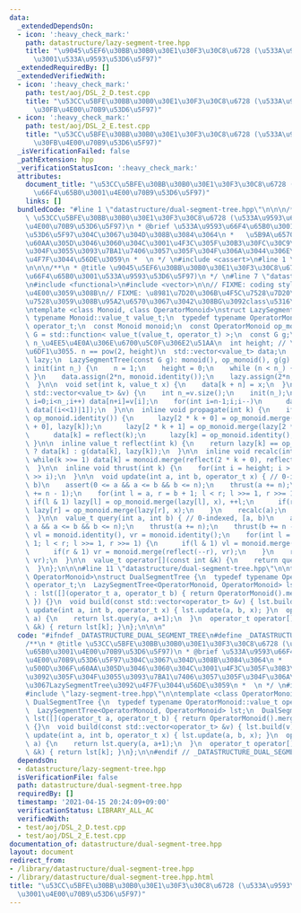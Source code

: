 ```yaml
---
data:
  _extendedDependsOn:
  - icon: ':heavy_check_mark:'
    path: datastructure/lazy-segment-tree.hpp
    title: "\u9045\u5EF6\u30BB\u30B0\u30E1\u30F3\u30C8\u6728 (\u533A\u9593\u66F4\u65B0\
      \u3001\u533A\u9593\u53D6\u5F97)"
  _extendedRequiredBy: []
  _extendedVerifiedWith:
  - icon: ':heavy_check_mark:'
    path: test/aoj/DSL_2_D.test.cpp
    title: "\u53CC\u5BFE\u30BB\u30B0\u30E1\u30F3\u30C8\u6728 (\u533A\u9593\u5909\u66F4\
      \u30FB\u4E00\u70B9\u53D6\u5F97)"
  - icon: ':heavy_check_mark:'
    path: test/aoj/DSL_2_E.test.cpp
    title: "\u53CC\u5BFE\u30BB\u30B0\u30E1\u30F3\u30C8\u6728 (\u533A\u9593\u52A0\u7B97\
      \u30FB\u4E00\u70B9\u53D6\u5F97)"
  _isVerificationFailed: false
  _pathExtension: hpp
  _verificationStatusIcon: ':heavy_check_mark:'
  attributes:
    document_title: "\u53CC\u5BFE\u30BB\u30B0\u30E1\u30F3\u30C8\u6728 (\u533A\u9593\
      \u66F4\u65B0\u3001\u4E00\u70B9\u53D6\u5F97)"
    links: []
  bundledCode: "#line 1 \"datastructure/dual-segment-tree.hpp\"\n\n\n/**\n * @title\
    \ \u53CC\u5BFE\u30BB\u30B0\u30E1\u30F3\u30C8\u6728 (\u533A\u9593\u66F4\u65B0\u3001\
    \u4E00\u70B9\u53D6\u5F97)\n * @brief \u533A\u9593\u66F4\u65B0\u3001\u4E00\u70B9\
    \u53D6\u5F97\u304C\u3067\u304D\u308B\u3084\u3064\n *   \u5B9A\u6570\u500D\u306F\
    \u60AA\u305D\u3046\u3060\u304C\u3001\u4F3C\u305F\u30B3\u30FC\u30C9\u3092\u305F\
    \u304F\u3055\u3093\u7BA1\u7406\u3057\u305F\u304F\u306A\u3044\u306E\u3067LazySegmentTree\u3092\
    \u4F7F\u3044\u56DE\u3059\n *  \n */ \n#include <cassert>\n#line 1 \"datastructure/lazy-segment-tree.hpp\"\
    \n\n\n/**\n * @title \u9045\u5EF6\u30BB\u30B0\u30E1\u30F3\u30C8\u6728 (\u533A\u9593\
    \u66F4\u65B0\u3001\u533A\u9593\u53D6\u5F97)\n */ \n#line 7 \"datastructure/lazy-segment-tree.hpp\"\
    \n#include <functional>\n#include <vector>\n\n// FIXME: coding style\u3092\u7D71\
    \u4E00\u3059\u308B\n// FIXME: \u8981\u7D20\u306B\u4F5C\u7528\u7D20\u3092\u9069\
    \u7528\u3059\u308B\u95A2\u6570\u3067\u3042\u308BG\u3092class\u5316\u3059\u308B\
    \ntemplate <class Monoid, class OperatorMonoid>\nstruct LazySegmentTree {\n  typedef\
    \ typename Monoid::value_t value_t;\n  typedef typename OperatorMonoid::value_t\
    \ operator_t;\n  const Monoid monoid;\n  const OperatorMonoid op_monoid;\n  using\
    \ G = std::function< value_t(value_t, operator_t) >;\n  const G g;\n  int n; //\
    \ n_\u4EE5\u4E0A\u306E\u6700\u5C0F\u306E2\u51AA\n  int height; // \u6728\u306E\
    \u6DF1\u3055. n == pow(2, height)\n  std::vector<value_t> data;\n  std::vector<operator_t>\
    \ lazy;\n  LazySegmentTree(const G g): monoid(), op_monoid(), g(g) {}\n\n  void\
    \ init(int n_) {\n    n = 1;\n    height = 0;\n    while (n < n_) { n *= 2; ++height;\
    \ }\n    data.assign(2*n, monoid.identity());\n    lazy.assign(2*n, op_monoid.identity());\n\
    \  }\n\n  void set(int k, value_t x) {\n    data[k + n] = x;\n  }\n\n  void build(const\
    \ std::vector<value_t> &v) {\n    int n_=v.size();\n    init(n_);\n    for(int\
    \ i=0;i<n_;i++) data[n+i]=v[i];\n    for(int i=n-1;i;i--)\n      data[i] = monoid.merge(data[(i<<1)|0],\
    \ data[(i<<1)|1]);\n  }\n\n  inline void propagate(int k) {\n    if(lazy[k] !=\
    \ op_monoid.identity()) {\n      lazy[2 * k + 0] = op_monoid.merge(lazy[2 * k\
    \ + 0], lazy[k]);\n      lazy[2 * k + 1] = op_monoid.merge(lazy[2 * k + 1], lazy[k]);\n\
    \      data[k] = reflect(k);\n      lazy[k] = op_monoid.identity();\n    }\n \
    \ }\n\n  inline value_t reflect(int k) {\n    return lazy[k] == op_monoid.identity()\
    \ ? data[k] : g(data[k], lazy[k]);\n  }\n\n  inline void recalc(int k) {\n   \
    \ while(k >>= 1) data[k] = monoid.merge(reflect(2 * k + 0), reflect(2 * k + 1));\n\
    \  }\n\n  inline void thrust(int k) {\n    for(int i = height; i > 0; i--) propagate(k\
    \ >> i);\n  }\n\n  void update(int a, int b, operator_t x) { // 0-indexed, [a,\
    \ b)\n    assert(0 <= a && a <= b && b <= n);\n    thrust(a += n);\n    thrust(b\
    \ += n - 1);\n    for(int l = a, r = b + 1; l < r; l >>= 1, r >>= 1) {\n     \
    \ if(l & 1) lazy[l] = op_monoid.merge(lazy[l], x), ++l;\n      if(r & 1) --r,\
    \ lazy[r] = op_monoid.merge(lazy[r], x);\n    }\n    recalc(a);\n    recalc(b);\n\
    \  }\n\n  value_t query(int a, int b) { // 0-indexed, [a, b)\n    assert(0 <=\
    \ a && a <= b && b <= n);\n    thrust(a += n);\n    thrust(b += n - 1);\n    value_t\
    \ vl = monoid.identity(), vr = monoid.identity();\n    for(int l = a, r = b +\
    \ 1; l < r; l >>= 1, r >>= 1) {\n      if(l & 1) vl = monoid.merge(vl, reflect(l++));\n\
    \      if(r & 1) vr = monoid.merge(reflect(--r), vr);\n    }\n    return monoid.merge(vl,\
    \ vr);\n  }\n\n  value_t operator[](const int &k) {\n    return query(k, k + 1);\n\
    \  }\n};\n\n\n#line 11 \"datastructure/dual-segment-tree.hpp\"\n\ntemplate <class\
    \ OperatorMonoid>\nstruct DualSegmentTree {\n  typedef typename OperatorMonoid::value_t\
    \ operator_t;\n  LazySegmentTree<OperatorMonoid, OperatorMonoid> lst;\n  DualSegmentTree()\
    \ : lst([](operator_t a, operator_t b) { return OperatorMonoid().merge(a, b);\
    \ }) {}\n  void build(const std::vector<operator_t> &v) { lst.build(v); }\n  void\
    \ update(int a, int b, operator_t x) { lst.update(a, b, x); }\n  operator_t query(int\
    \ a) {\n    return lst.query(a, a+1);\n  }\n  operator_t operator[](const int\
    \ &k) { return lst[k]; }\n};\n\n\n"
  code: "#ifndef _DATASTRUCTURE_DUAL_SEGMENT_TREE\n#define _DATASTRUCTURE_DUAL_SEGMENT_TREE\n\
    /**\n * @title \u53CC\u5BFE\u30BB\u30B0\u30E1\u30F3\u30C8\u6728 (\u533A\u9593\u66F4\
    \u65B0\u3001\u4E00\u70B9\u53D6\u5F97)\n * @brief \u533A\u9593\u66F4\u65B0\u3001\
    \u4E00\u70B9\u53D6\u5F97\u304C\u3067\u304D\u308B\u3084\u3064\n *   \u5B9A\u6570\
    \u500D\u306F\u60AA\u305D\u3046\u3060\u304C\u3001\u4F3C\u305F\u30B3\u30FC\u30C9\
    \u3092\u305F\u304F\u3055\u3093\u7BA1\u7406\u3057\u305F\u304F\u306A\u3044\u306E\
    \u3067LazySegmentTree\u3092\u4F7F\u3044\u56DE\u3059\n *  \n */ \n#include <cassert>\n\
    #include \"lazy-segment-tree.hpp\"\n\ntemplate <class OperatorMonoid>\nstruct\
    \ DualSegmentTree {\n  typedef typename OperatorMonoid::value_t operator_t;\n\
    \  LazySegmentTree<OperatorMonoid, OperatorMonoid> lst;\n  DualSegmentTree() :\
    \ lst([](operator_t a, operator_t b) { return OperatorMonoid().merge(a, b); })\
    \ {}\n  void build(const std::vector<operator_t> &v) { lst.build(v); }\n  void\
    \ update(int a, int b, operator_t x) { lst.update(a, b, x); }\n  operator_t query(int\
    \ a) {\n    return lst.query(a, a+1);\n  }\n  operator_t operator[](const int\
    \ &k) { return lst[k]; }\n};\n\n#endif // _DATASTRUCTURE_DUAL_SEGMENT_TREE"
  dependsOn:
  - datastructure/lazy-segment-tree.hpp
  isVerificationFile: false
  path: datastructure/dual-segment-tree.hpp
  requiredBy: []
  timestamp: '2021-04-15 20:24:09+09:00'
  verificationStatus: LIBRARY_ALL_AC
  verifiedWith:
  - test/aoj/DSL_2_D.test.cpp
  - test/aoj/DSL_2_E.test.cpp
documentation_of: datastructure/dual-segment-tree.hpp
layout: document
redirect_from:
- /library/datastructure/dual-segment-tree.hpp
- /library/datastructure/dual-segment-tree.hpp.html
title: "\u53CC\u5BFE\u30BB\u30B0\u30E1\u30F3\u30C8\u6728 (\u533A\u9593\u66F4\u65B0\
  \u3001\u4E00\u70B9\u53D6\u5F97)"
---
```

